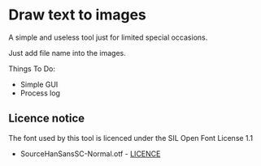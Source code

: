 # Draw text to images

A simple and useless tool just for limited special occasions.

Just add file name into the images.

Things To Do:

- Simple GUI
- Process log

## Licence notice

The font used by this tool is licenced under the SIL Open Font License 1.1
- SourceHanSansSC-Normal.otf - [LICENCE](font-licence-notice.txt)
